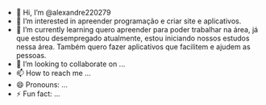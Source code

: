 - 👋 Hi, I’m @alexandre220279
- 👀 I’m interested in apreender programação e criar site e aplicativos.
- 🌱 I’m currently learning quero apreender para poder trabalhar na área, já que estou desempregado atualmente, estou iniciando nossos estudos nessa área. Também quero fazer aplicativos que facilitem e ajudem as pessoas.
- 💞️ I’m looking to collaborate on ...
- 📫 How to reach me ...
- 😄 Pronouns: ...
- ⚡ Fun fact: ...

<!---
alexandre220279/alexandre220279 is a ✨ special ✨ repository because its `README.md` (this file) appears on your GitHub profile.
You can click the Preview link to take a look at your changes.
--->
